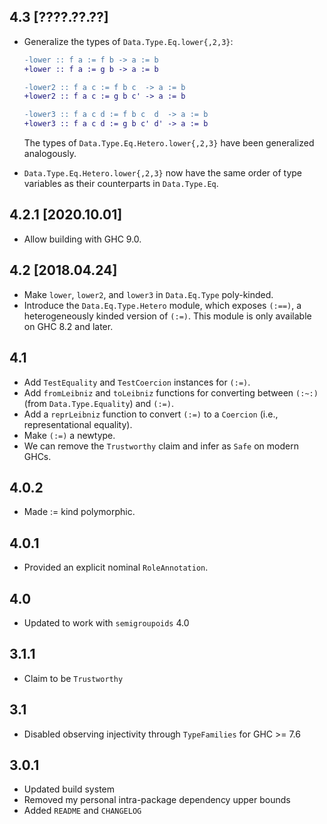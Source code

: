 4.3 [????.??.??]
----------------
* Generalize the types of `Data.Type.Eq.lower{,2,3}`:

  ```diff
  -lower :: f a := f b -> a := b
  +lower :: f a := g b -> a := b

  -lower2 :: f a c := f b c  -> a := b
  +lower2 :: f a c := g b c' -> a := b

  -lower3 :: f a c d := f b c  d  -> a := b
  +lower3 :: f a c d := g b c' d' -> a := b
  ```

  The types of `Data.Type.Eq.Hetero.lower{,2,3}` have been generalized
  analogously.
* `Data.Type.Eq.Hetero.lower{,2,3}` now have the same order of type variables
  as their counterparts in `Data.Type.Eq`.

4.2.1 [2020.10.01]
------------------
* Allow building with GHC 9.0.

4.2 [2018.04.24]
----------------
* Make `lower`, `lower2`, and `lower3` in `Data.Eq.Type` poly-kinded.
* Introduce the `Data.Eq.Type.Hetero` module, which exposes `(:==)`, a
  heterogeneously kinded version of `(:=)`. This module is only available
  on GHC 8.2 and later.

4.1
---
* Add `TestEquality` and `TestCoercion` instances for `(:=)`.
* Add `fromLeibniz` and `toLeibniz` functions for converting between `(:~:)`
  (from `Data.Type.Equality`) and `(:=)`.
* Add a `reprLeibniz` function to convert `(:=)` to a `Coercion`
  (i.e., representational equality).
* Make `(:=)` a newtype.
* We can remove the `Trustworthy` claim and infer as `Safe` on modern GHCs.

4.0.2
-----
* Made := kind polymorphic.

4.0.1
-----
* Provided an explicit nominal `RoleAnnotation`.

4.0
---
* Updated to work with `semigroupoids` 4.0

3.1.1
-----
* Claim to be `Trustworthy`

3.1
---
* Disabled observing injectivity through `TypeFamilies` for GHC >= 7.6

3.0.1
-----
* Updated build system
* Removed my personal intra-package dependency upper bounds
* Added `README` and `CHANGELOG`
